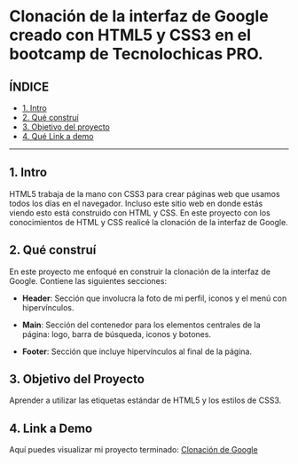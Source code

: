 # Clonación de la interfaz de Google creado con HTML5 y CSS3 en el bootcamp de Tecnolochicas PRO. 


## **ÍNDICE**

* [1. Intro](#)
* [2. Qué construí](#)
* [3. Objetivo del proyecto](#)
* [4. Qué Link a demo](#)

****

## 1. Intro

HTML5 trabaja de la mano con CSS3 para crear páginas web que usamos todos los días en el navegador. Incluso este sitio web en donde estás viendo esto está construido con HTML y CSS. En este proyecto con los conocimientos de HTML y CSS realicé la clonación de la interfaz de Google.

## 2. Qué construí

En este proyecto me enfoqué en construir la clonación de la interfaz de Google. Contiene las siguientes secciones:

* **Header**: Sección que involucra la foto de mi perfil, iconos y el menú con hipervínculos.

* **Main**: Sección del contenedor para los elementos centrales de la página: logo, barra de búsqueda, iconos y botones.

* **Footer**: Sección que incluye hipervínculos al final de la página.

## 3. Objetivo del Proyecto
Aprender a utilizar las etiquetas estándar de HTML5 y los estilos de CSS3.

## 4. Link a Demo
Aquí puedes visualizar mi proyecto terminado: [Clonación de Google](https://googlebela.netlify.app)
